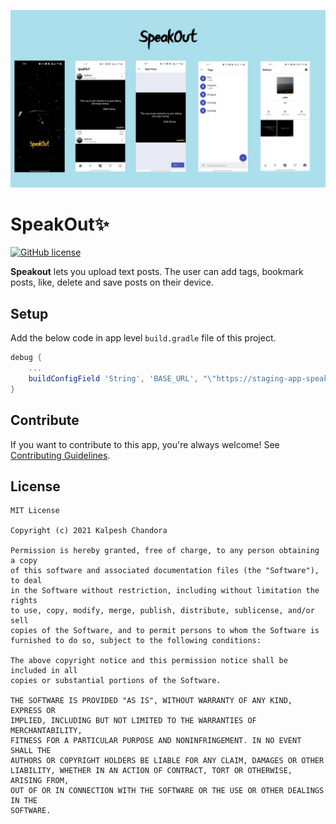 ![](media/SpeakOutHeader.jpg)
# SpeakOut✨
[![GitHub license](https://img.shields.io/badge/License-MIT-blue.svg)](LICENSE)

**Speakout** lets you upload text posts. The user can add tags, bookmark posts, like, delete and save posts on their device.

## Setup
Add the below code in app level ```build.gradle``` file of this project.
```groovy
debug {
    ...
    buildConfigField 'String', 'BASE_URL', "\"https://staging-app-speakout.herokuapp.com/\""
}
```

## Contribute
If you want to contribute to this app, you're always welcome!
See [Contributing Guidelines](CONTRIBUTING.md). 


## License
```
MIT License

Copyright (c) 2021 Kalpesh Chandora

Permission is hereby granted, free of charge, to any person obtaining a copy
of this software and associated documentation files (the "Software"), to deal
in the Software without restriction, including without limitation the rights
to use, copy, modify, merge, publish, distribute, sublicense, and/or sell
copies of the Software, and to permit persons to whom the Software is
furnished to do so, subject to the following conditions:

The above copyright notice and this permission notice shall be included in all
copies or substantial portions of the Software.

THE SOFTWARE IS PROVIDED "AS IS", WITHOUT WARRANTY OF ANY KIND, EXPRESS OR
IMPLIED, INCLUDING BUT NOT LIMITED TO THE WARRANTIES OF MERCHANTABILITY,
FITNESS FOR A PARTICULAR PURPOSE AND NONINFRINGEMENT. IN NO EVENT SHALL THE
AUTHORS OR COPYRIGHT HOLDERS BE LIABLE FOR ANY CLAIM, DAMAGES OR OTHER
LIABILITY, WHETHER IN AN ACTION OF CONTRACT, TORT OR OTHERWISE, ARISING FROM,
OUT OF OR IN CONNECTION WITH THE SOFTWARE OR THE USE OR OTHER DEALINGS IN THE
SOFTWARE.
```
